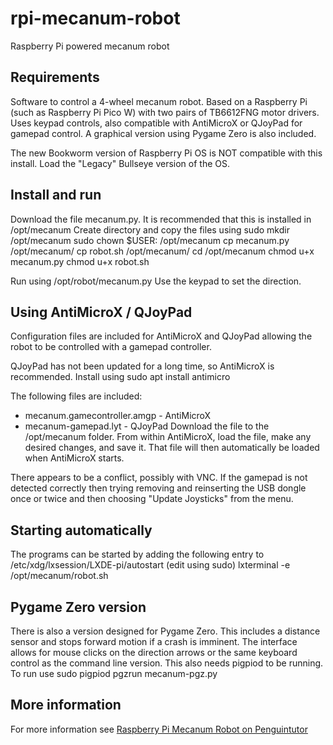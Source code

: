 # rpi-mecanum-robot
Raspberry Pi powered mecanum robot

## Requirements
Software to control a 4-wheel mecanum robot. Based on a Raspberry Pi (such as Raspberry Pi Pico W) with two pairs of TB6612FNG motor drivers. Uses keypad controls, also compatible with AntiMicroX or QJoyPad for gamepad control. A graphical version using Pygame Zero is also included.

The new Bookworm version of Raspberry Pi OS is NOT compatible with this install. Load the "Legacy" Bullseye version of the OS.

## Install and run
Download the file mecanum.py. It is recommended that this is installed in /opt/mecanum
Create directory and copy the files using
    sudo mkdir /opt/mecanum
    sudo chown $USER: /opt/mecanum
    cp mecanum.py /opt/mecanum/ 
    cp robot.sh /opt/mecanum/
    cd /opt/mecanum
    chmod u+x mecanum.py
    chmod u+x robot.sh
    
Run using
    /opt/robot/mecanum.py
Use the keypad to set the direction.

## Using AntiMicroX / QJoyPad

Configuration files are included for AntiMicroX and QJoyPad allowing the robot to be controlled with a gamepad controller. 

QJoyPad has not been updated for a long time, so AntiMicroX is recommended.
Install using 
    sudo apt install antimicro
    
The following files are included:
* mecanum.gamecontroller.amgp - AntiMicroX
* mecanum-gamepad.lyt - QJoyPad
Download the file to the /opt/mecanum folder.
From within AntiMicroX, load the file, make any desired changes, and save it. That file will then automatically be loaded when AntiMicroX starts.

There appears to be a conflict, possibly with VNC. If the gamepad is not detected correctly then trying removing and reinserting the USB dongle once or twice and then choosing "Update Joysticks" from the menu.

## Starting automatically
The programs can be started by adding the following entry to /etc/xdg/lxsession/LXDE-pi/autostart (edit using sudo)
    lxterminal -e /opt/mecanum/robot.sh


## Pygame Zero version
There is also a version designed for Pygame Zero. This includes a distance sensor and stops forward motion if a crash is imminent. The interface allows for mouse clicks on the direction arrows or the same keyboard control as the command line version. This also needs pigpiod to be running. To run use
    sudo pigpiod
    pgzrun mecanum-pgz.py


## More information 

For more information see [Raspberry Pi Mecanum Robot on Penguintutor](http://www.penguintutor.com/projects/robot)
